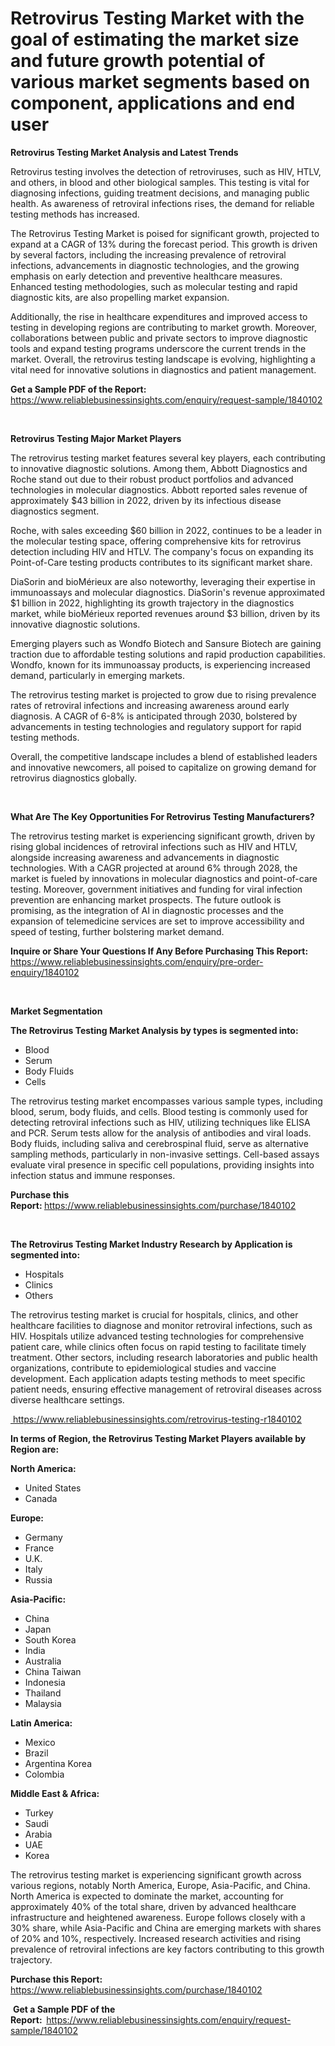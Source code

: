 <p><h1>Retrovirus Testing Market with the goal of estimating the market size and future growth potential of various market segments based on component, applications and end user</h1></p><p><strong>Retrovirus Testing Market Analysis and Latest Trends</strong></p>
<p><p>Retrovirus testing involves the detection of retroviruses, such as HIV, HTLV, and others, in blood and other biological samples. This testing is vital for diagnosing infections, guiding treatment decisions, and managing public health. As awareness of retroviral infections rises, the demand for reliable testing methods has increased.</p><p>The Retrovirus Testing Market is poised for significant growth, projected to expand at a CAGR of 13% during the forecast period. This growth is driven by several factors, including the increasing prevalence of retroviral infections, advancements in diagnostic technologies, and the growing emphasis on early detection and preventive healthcare measures. Enhanced testing methodologies, such as molecular testing and rapid diagnostic kits, are also propelling market expansion.</p><p>Additionally, the rise in healthcare expenditures and improved access to testing in developing regions are contributing to market growth. Moreover, collaborations between public and private sectors to improve diagnostic tools and expand testing programs underscore the current trends in the market. Overall, the retrovirus testing landscape is evolving, highlighting a vital need for innovative solutions in diagnostics and patient management.</p></p>
<p><strong>Get a Sample PDF of the Report:&nbsp;</strong> <a href="https://www.reliablebusinessinsights.com/enquiry/request-sample/1840102?utm_campaign=2932&utm_medium=2&utm_source=Github&utm_content=ia&utm_term=19042025&utm_id=retrovirus-testing">https://www.reliablebusinessinsights.com/enquiry/request-sample/1840102</a></p>
<p>&nbsp;</p>
<p><strong>Retrovirus Testing Major Market Players</strong></p>
<p><p>The retrovirus testing market features several key players, each contributing to innovative diagnostic solutions. Among them, Abbott Diagnostics and Roche stand out due to their robust product portfolios and advanced technologies in molecular diagnostics. Abbott reported sales revenue of approximately $43 billion in 2022, driven by its infectious disease diagnostics segment. </p><p>Roche, with sales exceeding $60 billion in 2022, continues to be a leader in the molecular testing space, offering comprehensive kits for retrovirus detection including HIV and HTLV. The company's focus on expanding its Point-of-Care testing products contributes to its significant market share.</p><p>DiaSorin and bioMérieux are also noteworthy, leveraging their expertise in immunoassays and molecular diagnostics. DiaSorin's revenue approximated $1 billion in 2022, highlighting its growth trajectory in the diagnostics market, while bioMérieux reported revenues around $3 billion, driven by its innovative diagnostic solutions.</p><p>Emerging players such as Wondfo Biotech and Sansure Biotech are gaining traction due to affordable testing solutions and rapid production capabilities. Wondfo, known for its immunoassay products, is experiencing increased demand, particularly in emerging markets.</p><p>The retrovirus testing market is projected to grow due to rising prevalence rates of retroviral infections and increasing awareness around early diagnosis. A CAGR of 6-8% is anticipated through 2030, bolstered by advancements in testing technologies and regulatory support for rapid testing methods. </p><p>Overall, the competitive landscape includes a blend of established leaders and innovative newcomers, all poised to capitalize on growing demand for retrovirus diagnostics globally.</p></p>
<p>&nbsp;</p>
<p><strong>What Are The Key Opportunities For Retrovirus Testing Manufacturers?</strong></p>
<p><p>The retrovirus testing market is experiencing significant growth, driven by rising global incidences of retroviral infections such as HIV and HTLV, alongside increasing awareness and advancements in diagnostic technologies. With a CAGR projected at around 6% through 2028, the market is fueled by innovations in molecular diagnostics and point-of-care testing. Moreover, government initiatives and funding for viral infection prevention are enhancing market prospects. The future outlook is promising, as the integration of AI in diagnostic processes and the expansion of telemedicine services are set to improve accessibility and speed of testing, further bolstering market demand.</p></p>
<p><strong>Inquire or Share Your Questions If Any Before Purchasing This Report:</strong> <a href="https://www.reliablebusinessinsights.com/enquiry/pre-order-enquiry/1840102?utm_campaign=2932&utm_medium=2&utm_source=Github&utm_content=ia&utm_term=19042025&utm_id=retrovirus-testing">https://www.reliablebusinessinsights.com/enquiry/pre-order-enquiry/1840102</a></p>
<p>&nbsp;</p>
<p><strong>Market Segmentation</strong></p>
<p><strong>The Retrovirus Testing Market Analysis by types is segmented into:</strong></p>
<p><ul><li>Blood</li><li>Serum</li><li>Body Fluids</li><li>Cells</li></ul></p>
<p><p>The retrovirus testing market encompasses various sample types, including blood, serum, body fluids, and cells. Blood testing is commonly used for detecting retroviral infections such as HIV, utilizing techniques like ELISA and PCR. Serum tests allow for the analysis of antibodies and viral loads. Body fluids, including saliva and cerebrospinal fluid, serve as alternative sampling methods, particularly in non-invasive settings. Cell-based assays evaluate viral presence in specific cell populations, providing insights into infection status and immune responses.</p></p>
<p><strong>Purchase this Report:&nbsp;</strong><a href="https://www.reliablebusinessinsights.com/purchase/1840102?utm_campaign=2932&utm_medium=2&utm_source=Github&utm_content=ia&utm_term=19042025&utm_id=retrovirus-testing">https://www.reliablebusinessinsights.com/purchase/1840102</a></p>
<p>&nbsp;</p>
<p><strong>The Retrovirus Testing Market Industry Research by Application is segmented into:</strong></p>
<p><ul><li>Hospitals</li><li>Clinics</li><li>Others</li></ul></p>
<p><p>The retrovirus testing market is crucial for hospitals, clinics, and other healthcare facilities to diagnose and monitor retroviral infections, such as HIV. Hospitals utilize advanced testing technologies for comprehensive patient care, while clinics often focus on rapid testing to facilitate timely treatment. Other sectors, including research laboratories and public health organizations, contribute to epidemiological studies and vaccine development. Each application adapts testing methods to meet specific patient needs, ensuring effective management of retroviral diseases across diverse healthcare settings.</p></p>
<p><a href="https://www.reliablebusinessinsights.com/retrovirus-testing-r1840102?utm_campaign=2932&utm_medium=2&utm_source=Github&utm_content=ia&utm_term=19042025&utm_id=retrovirus-testing">&nbsp;https://www.reliablebusinessinsights.com/retrovirus-testing-r1840102</a></p>
<p><strong>In terms of Region, the Retrovirus Testing Market Players available by Region are:</strong></p>
<p>
    <p> <strong> North America: </strong>
        <ul>
            <li>United States</li>
            <li>Canada</li>
        </ul>
        </p> 
    <p> <strong> Europe: </strong>
        <ul>
            <li>Germany</li>
            <li>France</li>
            <li>U.K.</li>
            <li>Italy</li>
            <li>Russia</li>
        </ul>
        </p> 
    <p> <strong> Asia-Pacific: </strong>
        <ul>
            <li>China</li>
            <li>Japan</li>
            <li>South Korea</li>
            <li>India</li>
            <li>Australia</li>
            <li>China Taiwan</li>
            <li>Indonesia</li>
            <li>Thailand</li>
            <li>Malaysia</li>
        </ul>
        </p> 
    <p> <strong> Latin America: </strong>
        <ul>
            <li>Mexico</li>
            <li>Brazil</li>
            <li>Argentina Korea</li>
            <li>Colombia</li>
        </ul>
        </p> 
    <p> <strong> Middle East & Africa: </strong>
        <ul>
            <li>Turkey</li>
            <li>Saudi</li>
            <li>Arabia</li>
            <li>UAE</li>
            <li>Korea</li>
        </ul>
    </p>
    </p>
<p><p>The retrovirus testing market is experiencing significant growth across various regions, notably North America, Europe, Asia-Pacific, and China. North America is expected to dominate the market, accounting for approximately 40% of the total share, driven by advanced healthcare infrastructure and heightened awareness. Europe follows closely with a 30% share, while Asia-Pacific and China are emerging markets with shares of 20% and 10%, respectively. Increased research activities and rising prevalence of retroviral infections are key factors contributing to this growth trajectory.</p></p>
<p><strong>Purchase this Report: </strong><a href="https://www.reliablebusinessinsights.com/purchase/1840102?utm_campaign=2932&utm_medium=2&utm_source=Github&utm_content=ia&utm_term=19042025&utm_id=retrovirus-testing">https://www.reliablebusinessinsights.com/purchase/1840102</a></p>
<p>&nbsp;<strong>Get a Sample PDF of the Report:&nbsp;&nbsp;</strong><a href="https://www.reliablebusinessinsights.com/enquiry/request-sample/1840102?utm_campaign=2932&utm_medium=2&utm_source=Github&utm_content=ia&utm_term=19042025&utm_id=retrovirus-testing">https://www.reliablebusinessinsights.com/enquiry/request-sample/1840102</a></p>
<p><strong></strong></p>
<p><p></p><p></p><p></p></p>